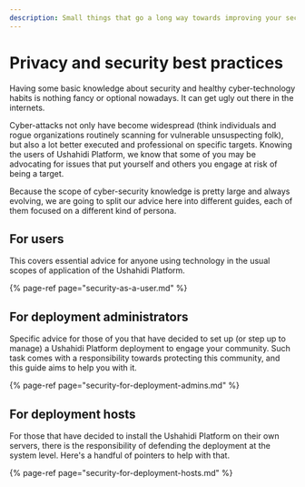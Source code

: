 ```yaml
---
description: Small things that go a long way towards improving your security posture
---
```


# Privacy and security best practices

Having some basic knowledge about security and healthy cyber-technology habits is nothing fancy or optional nowadays. It can get ugly out there in the internets.

Cyber-attacks not only have become widespread \(think individuals and rogue organizations routinely scanning for vulnerable unsuspecting folk\), but also a lot better executed and professional on specific targets. Knowing the users of Ushahidi Platform, we know that some of you may be advocating for issues that put yourself and others you engage at risk of being a target.

Because the scope of cyber-security knowledge is pretty large and always evolving, we are going to split our advice here into different guides, each of them focused on a different kind of persona.

## For users

This covers essential advice for anyone using technology in the usual scopes of application of the Ushahidi Platform.

{% page-ref page="security-as-a-user.md" %}

## For deployment administrators

Specific advice for those of you that have decided to set up \(or step up to manage\) a Ushahidi Platform deployment to engage your community. Such task comes with a responsibility towards protecting this community, and this guide aims to help you with it.

{% page-ref page="security-for-deployment-admins.md" %}

## For deployment hosts

For those that have decided to install the Ushahidi Platform on their own servers, there is the responsibility of defending the deployment at the system level. Here's a handful of pointers to help with that.

{% page-ref page="security-for-deployment-hosts.md" %}

## 

